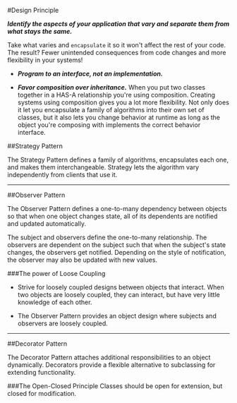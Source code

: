 
#Design Principle
 
***Identify the aspects of your application that vary and separate them from what stays the same.***

Take what varies and `encapsulate` it so it won't affect the rest of your code. The result? Fewer unintended consequences from code changes and more flexibility in your systems!

- ***Program to an interface, not an implementation.***

- ***Favor composition over inheritance.***
	When you put two classes together in a HAS-A relationship you're using composition. Creating systems using composition gives you a lot more flexibility. Not only does it let you encapsulate a family of algorithms into their own set of classes, but it also lets you change behavior at runtime as long as the object you're composing with implements the correct behavior interface.
	
##Strategy Pattern

  The Strategy Pattern defines a family of algorithms, encapsulates each one, and makes them interchangeable. Strategy lets the algorithm vary independently from clients that use it.


---

##Observer Pattern

  The Observer Pattern defines a one-to-many dependency between objects so that when one object changes state, all of its dependents are notified and updated automatically.
	
  The subject and observers define the one-to-many relationship. The observers are dependent on the subject such that when the subject's state changes, the observers get notified. Depending on the style of notification, the observer may also be updated with new values.
	
	
  ###The power of Loose Coupling
  - Strive for loosely coupled designs between objects that interact. When two objects are loosely coupled, they can interact, but have very little knowledge 	of each other.
	
  - The Observer Pattern provides an object design where subjects and observers are loosely coupled.
---	

##Decorator Pattern

  The Decorator Pattern attaches additional responsibilities to an object dynamically. Decorators provide a flexible alternative to subclassing for extending functionality.
		
  ###The Open-Closed Principle
  Classes should be open for extension, but closed for modification.
	